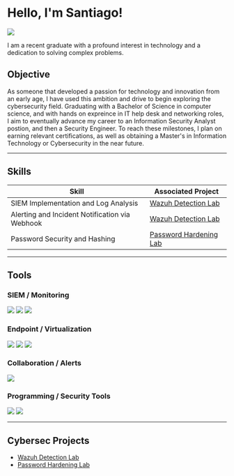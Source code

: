 # Hello, I'm Santiago!
<a href="https://www.linkedin.com/in/santiagoliz1/"><img src="https://img.shields.io/badge/-LinkedIn-0072b1?&style=for-the-badge&logo=linkedin&logoColor=white" /></a>


I am a recent graduate with a profound interest in technology and a dedication to solving complex problems.

## Objective

As someone that developed a passion for technology and innovation from an early age, I have used this ambition and drive to begin exploring the cybersecurity field. Graduating with a Bachelor of Science in computer science, and with hands on expreince in IT help desk and networking roles, I aim to eventually advance my career to an Information Security Analyst postion, and then a Security Engineer. To reach these milestones, I plan on earning relevant certifications, as well as obtaining a Master's in Information Technology or Cybersecurity in the near future.

---

## Skills

| Skill                                          | Associated Project                                                             |
| ---------------------------------------------- | ------------------------------------------------------------------------------ |
| SIEM Implementation and Log Analysis           | [Wazuh Detection Lab](https://github.com/santiagoL1/Detection-Lab)             |
| Alerting and Incident Notification via Webhook | [Wazuh Detection Lab](https://github.com/santiagoL1/Detection-Lab)             |
| Password Security and Hashing                  | [Password Hardening Lab](https://github.com/santiagoL1/Password-Hardening-Lab) |


---

## Tools

### SIEM / Monitoring

<div>
    <a href="https://wazuh.com"><img src="https://img.shields.io/badge/-Wazuh-0078D4?&style=for-the-badge&logo=Wazuh&logoColor=white" /></a>
    <a href="https://www.elastic.co"><img src="https://img.shields.io/badge/-Elastic-005571?&style=for-the-badge&logo=Elastic&logoColor=white" /></a>
    <a href="https://opensearch.org"><img src="https://img.shields.io/badge/-OpenSearch-FF6C37?&style=for-the-badge&logo=OpenSearch&logoColor=white" /></a>
</div>

### Endpoint / Virtualization

<div>
    <a href="https://www.apple.com/macos"><img src="https://img.shields.io/badge/-macOS-000000?&style=for-the-badge&logo=Apple&logoColor=white" /></a>
    <a href="https://ubuntu.com"><img src="https://img.shields.io/badge/-Ubuntu-FF5722?&style=for-the-badge&logo=Ubuntu&logoColor=white" /></a>
    <a href="https://mac.getutm.app"><img src="https://img.shields.io/badge/-UTM-6BA539?&style=for-the-badge&logo=UTM&logoColor=white" /></a>
</div>

### Collaboration / Alerts

<div>
    <a href="https://www.microsoft.com/en-us/microsoft-teams/group-chat-software"><img src="https://img.shields.io/badge/-Microsoft_Teams-6264A7?&style=for-the-badge&logo=MicrosoftTeams&logoColor=white" /></a>
</div>

### Programming / Security Tools
<div> 
    <a href="https://www.python.org/"><img src="https://img.shields.io/badge/-Python-3776AB?&style=for-the-badge&logo=Python&logoColor=white" /></a> <a href="https://pypi.org/project/bcrypt/"><img src="https://img.shields.io/badge/-bcrypt-4E9A06?&style=for-the-badge" /></a> 
</div>

---

## Cybersec Projects

* [Wazuh Detection Lab](https://github.com/santiagoL1/Detection-Lab)
* [Password Hardening Lab](https://github.com/santiagoL1/Password-Hardening-Lab)

